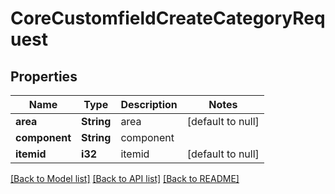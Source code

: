 # CoreCustomfieldCreateCategoryRequest

## Properties

Name | Type | Description | Notes
------------ | ------------- | ------------- | -------------
**area** | **String** | area | [default to null]
**component** | **String** | component | 
**itemid** | **i32** | itemid | [default to null]

[[Back to Model list]](../README.md#documentation-for-models) [[Back to API list]](../README.md#documentation-for-api-endpoints) [[Back to README]](../README.md)


